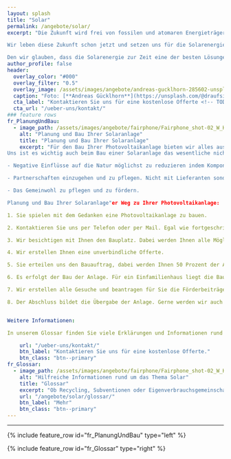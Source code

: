```yaml
---
layout: splash
title: "Solar"
permalink: /angebote/solar/
excerpt: "Die Zukunft wird frei von fossilen und atomaren Energieträgern.

Wir leben diese Zukunft schon jetzt und setzen uns für die Solarenergie ein.

Den wir glauben, dass die Solarenergie zur Zeit eine der besten Lösungen im Bereich Erneuerbaren Energien ist."
author_profile: false
header:
  overlay_color: "#000"
  overlay_filter: "0.5"
  overlay_image: /assets/images/angebote/andreas-gucklhorn-285602-unsplash.jpg
  caption: "Foto: [**Andreas Gücklhorn**](https://unsplash.com/@draufsicht)"
  cta_label: "Kontaktieren Sie uns für eine kostenlose Offerte <!-- TODO: add CTA -->"
  cta_url: "/ueber-uns/kontakt/"
### feature rows
fr_PlanungUndBau:
  - image_path: /assets/images/angebote/fairphone/Fairphone_shot-02_W_HR-s_600x600.jpg
    alt: "Planung und Bau Ihrer Solaranlage"
    title: "Planung und Bau Ihrer Solaranlage"
    excerpt: "Für den Bau Ihrer Photovoltaikanlage bieten wir alles aus einer Hand: von der Beratung und Planung bis hin zur Realisierung und Gesuchstellung der Förderbeiträge. Wir erstellen Ihnen gerne kostenlos eine unverbindliche Offerte.
Uns ist es wichtig auch beim Bau einer Solaranlage das wesentliche nicht aus den Augen zu lassen:

- Negative Einflüsse auf die Natur möglichst zu reduzieren indem Komponenten verwendet werden, die einen kleinen ökologischen Fussabdruck dafür grosse lokale Wertschöpfung aufweisen. 

- Partnerschaften einzugehen und zu pflegen. Nicht mit Lieferanten sondern auch bei den Kunden und Mitbewerbern. 

- Das Gemeinwohl zu pflegen und zu fördern.

Planung und Bau Ihrer Solaranlage"er Weg zu Ihrer Photovoltaikanlage:

1. Sie spielen mit dem Gedanken eine Photovoltaikanlage zu bauen.

2. Kontaktieren Sie uns per Telefon oder per Mail. Egal wie fortgeschrittenen Ihre Pläne schon sind, wir klären mit Ihnen Ihre Fragen (kostenlos). Meist empfiehlt es sich einen Termin für eine Begehung zu vereinbaren.

3. Wir besichtigen mit Ihnen den Bauplatz. Dabei werden Ihnen alle Möglichkeiten aufgezeigt (kostenlos).

4. Wir erstellen Ihnen eine unverbindliche Offerte.

5. Sie erteilen uns den Bauauftrag, dabei werden Ihnen 50 Prozent der Anlagekosten in Akkontorechnung gestellt.

6. Es erfolgt der Bau der Anlage. Für ein Einfamilienhaus liegt die Bauzeit typischerweise bei einer Woche.

7. Wir erstellen alle Gesuche und beantragen für Sie die Förderbeiträge.

8. Der Abschluss bildet die Übergabe der Anlage. Gerne werden wir auch zukünftig für Sie bereit stehen.


Weitere Informationen:

In unserem Glossar finden Sie viele Erklärungen und Informationen rund um Solarenergie."

    url: "/ueber-uns/kontakt/"
    btn_label: "Kontaktieren Sie uns für eine kostenlose Offerte."
    btn_class: "btn--primary"
fr_Glossar:
  - image_path: /assets/images/angebote/fairphone/Fairphone_shot-02_W_HR-s_600x600.jpg
    alt: "Hilfreiche Informationen rund um das Thema Solar"
    title: "Glossar"
    excerpt: "Ob Recycling, Subventionen oder Eigenverbrauchsgemeinschaften. Hier finden Sie detaillierte Informationen rund um das Thema der Solarenergie."
    url: "/angebote/solar/glossar/"
    btn_label: "Mehr"
    btn_class: "btn--primary"
---
```

<hr>

{% include feature_row id="fr_PlanungUndBau" type="left" %}

{% include feature_row id="fr_Glossar" type="right" %}

